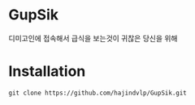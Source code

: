 # GupSik
디미고인에 접속해서 급식을 보는것이 귀찮은 당신을 위해

# Installation

    git clone https://github.com/hajindvlp/GupSik.git
    